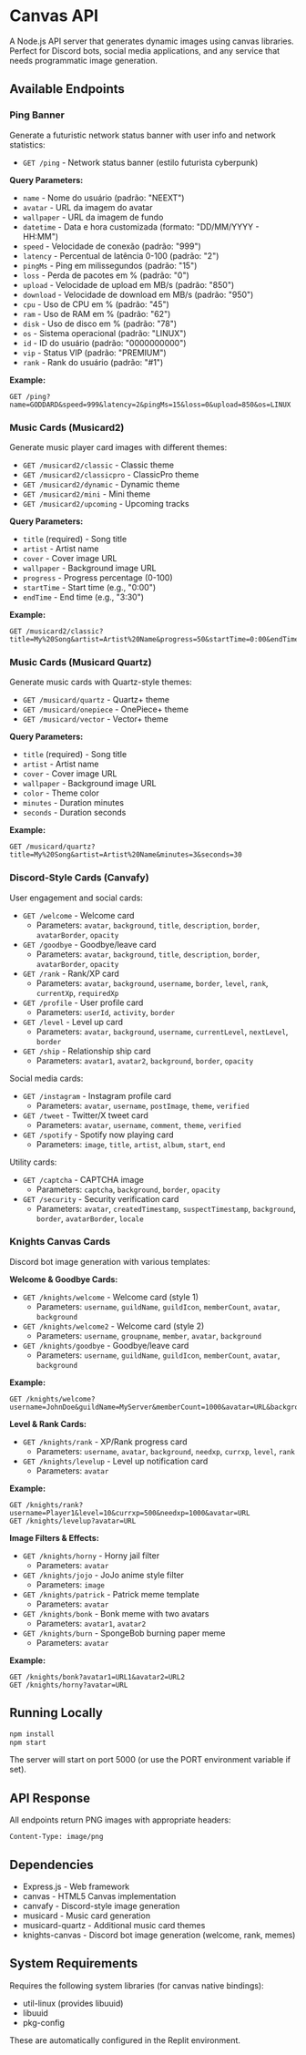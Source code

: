 # Canvas API

A Node.js API server that generates dynamic images using canvas libraries. Perfect for Discord bots, social media applications, and any service that needs programmatic image generation.

## Available Endpoints

### Ping Banner
Generate a futuristic network status banner with user info and network statistics:

- `GET /ping` - Network status banner (estilo futurista cyberpunk)

**Query Parameters:**
- `name` - Nome do usuário (padrão: "NEEXT")
- `avatar` - URL da imagem do avatar
- `wallpaper` - URL da imagem de fundo
- `datetime` - Data e hora customizada (formato: "DD/MM/YYYY - HH:MM")
- `speed` - Velocidade de conexão (padrão: "999")
- `latency` - Percentual de latência 0-100 (padrão: "2")
- `pingMs` - Ping em milissegundos (padrão: "15")
- `loss` - Perda de pacotes em % (padrão: "0")
- `upload` - Velocidade de upload em MB/s (padrão: "850")
- `download` - Velocidade de download em MB/s (padrão: "950")
- `cpu` - Uso de CPU em % (padrão: "45")
- `ram` - Uso de RAM em % (padrão: "62")
- `disk` - Uso de disco em % (padrão: "78")
- `os` - Sistema operacional (padrão: "LINUX")
- `id` - ID do usuário (padrão: "0000000000")
- `vip` - Status VIP (padrão: "PREMIUM")
- `rank` - Rank do usuário (padrão: "#1")

**Example:**
```
GET /ping?name=GODDARD&speed=999&latency=2&pingMs=15&loss=0&upload=850&os=LINUX
```

### Music Cards (Musicard2)
Generate music player card images with different themes:

- `GET /musicard2/classic` - Classic theme
- `GET /musicard2/classicpro` - ClassicPro theme
- `GET /musicard2/dynamic` - Dynamic theme
- `GET /musicard2/mini` - Mini theme
- `GET /musicard2/upcoming` - Upcoming tracks

**Query Parameters:**
- `title` (required) - Song title
- `artist` - Artist name
- `cover` - Cover image URL
- `wallpaper` - Background image URL
- `progress` - Progress percentage (0-100)
- `startTime` - Start time (e.g., "0:00")
- `endTime` - End time (e.g., "3:30")

**Example:**
```
GET /musicard2/classic?title=My%20Song&artist=Artist%20Name&progress=50&startTime=0:00&endTime=3:30
```

### Music Cards (Musicard Quartz)
Generate music cards with Quartz-style themes:

- `GET /musicard/quartz` - Quartz+ theme
- `GET /musicard/onepiece` - OnePiece+ theme
- `GET /musicard/vector` - Vector+ theme

**Query Parameters:**
- `title` (required) - Song title
- `artist` - Artist name
- `cover` - Cover image URL
- `wallpaper` - Background image URL
- `color` - Theme color
- `minutes` - Duration minutes
- `seconds` - Duration seconds

**Example:**
```
GET /musicard/quartz?title=My%20Song&artist=Artist%20Name&minutes=3&seconds=30
```

### Discord-Style Cards (Canvafy)

User engagement and social cards:

- `GET /welcome` - Welcome card
  - Parameters: `avatar`, `background`, `title`, `description`, `border`, `avatarBorder`, `opacity`
- `GET /goodbye` - Goodbye/leave card
  - Parameters: `avatar`, `background`, `title`, `description`, `border`, `avatarBorder`, `opacity`
- `GET /rank` - Rank/XP card
  - Parameters: `avatar`, `background`, `username`, `border`, `level`, `rank`, `currentXp`, `requiredXp`
- `GET /profile` - User profile card
  - Parameters: `userId`, `activity`, `border`
- `GET /level` - Level up card
  - Parameters: `avatar`, `background`, `username`, `currentLevel`, `nextLevel`, `border`
- `GET /ship` - Relationship ship card
  - Parameters: `avatar1`, `avatar2`, `background`, `border`, `opacity`

Social media cards:

- `GET /instagram` - Instagram profile card
  - Parameters: `avatar`, `username`, `postImage`, `theme`, `verified`
- `GET /tweet` - Twitter/X tweet card
  - Parameters: `avatar`, `username`, `comment`, `theme`, `verified`
- `GET /spotify` - Spotify now playing card
  - Parameters: `image`, `title`, `artist`, `album`, `start`, `end`

Utility cards:

- `GET /captcha` - CAPTCHA image
  - Parameters: `captcha`, `background`, `border`, `opacity`
- `GET /security` - Security verification card
  - Parameters: `avatar`, `createdTimestamp`, `suspectTimestamp`, `background`, `border`, `avatarBorder`, `locale`

### Knights Canvas Cards

Discord bot image generation with various templates:

**Welcome & Goodbye Cards:**

- `GET /knights/welcome` - Welcome card (style 1)
  - Parameters: `username`, `guildName`, `guildIcon`, `memberCount`, `avatar`, `background`
- `GET /knights/welcome2` - Welcome card (style 2)
  - Parameters: `username`, `groupname`, `member`, `avatar`, `background`
- `GET /knights/goodbye` - Goodbye/leave card
  - Parameters: `username`, `guildName`, `guildIcon`, `memberCount`, `avatar`, `background`

**Example:**
```
GET /knights/welcome?username=JohnDoe&guildName=MyServer&memberCount=1000&avatar=URL&background=URL
```

**Level & Rank Cards:**

- `GET /knights/rank` - XP/Rank progress card
  - Parameters: `username`, `avatar`, `background`, `needxp`, `currxp`, `level`, `rank`
- `GET /knights/levelup` - Level up notification card
  - Parameters: `avatar`

**Example:**
```
GET /knights/rank?username=Player1&level=10&currxp=500&needxp=1000&avatar=URL
GET /knights/levelup?avatar=URL
```

**Image Filters & Effects:**

- `GET /knights/horny` - Horny jail filter
  - Parameters: `avatar`
- `GET /knights/jojo` - JoJo anime style filter
  - Parameters: `image`
- `GET /knights/patrick` - Patrick meme template
  - Parameters: `avatar`
- `GET /knights/bonk` - Bonk meme with two avatars
  - Parameters: `avatar1`, `avatar2`
- `GET /knights/burn` - SpongeBob burning paper meme
  - Parameters: `avatar`

**Example:**
```
GET /knights/bonk?avatar1=URL1&avatar2=URL2
GET /knights/horny?avatar=URL
```

## Running Locally

```bash
npm install
npm start
```

The server will start on port 5000 (or use the PORT environment variable if set).

## API Response

All endpoints return PNG images with appropriate headers:
```
Content-Type: image/png
```

## Dependencies

- Express.js - Web framework
- canvas - HTML5 Canvas implementation
- canvafy - Discord-style image generation
- musicard - Music card generation
- musicard-quartz - Additional music card themes
- knights-canvas - Discord bot image generation (welcome, rank, memes)

## System Requirements

Requires the following system libraries (for canvas native bindings):
- util-linux (provides libuuid)
- libuuid
- pkg-config

These are automatically configured in the Replit environment.
